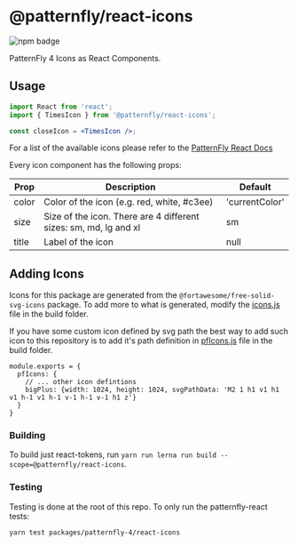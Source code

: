 # @patternfly/react-icons

![npm badge](https://img.shields.io/npm/v/@patternfly/react-icons.svg?style=for-the-badge)

PatternFly 4 Icons as React Components.

## Usage

```jsx
import React from 'react';
import { TimesIcon } from '@patternfly/react-icons';

const closeIcon = <TimesIcon />;
```

For a list of the available icons please refer to the [PatternFly React Docs](https://patternfly-react.surge.sh/patternfly-4/icons/Icons/)

Every icon component has the following props:

| Prop  | Description                                                      | Default        |
| ----- | ---------------------------------------------------------------- | -------------- |
| color | Color of the icon (e.g. red, white, #c3ee)                       | 'currentColor' |
| size  | Size of the icon. There are 4 different sizes: sm, md, lg and xl | sm             |
| title | Label of the icon                                                | null           |

## Adding Icons

Icons for this package are generated from the `@fortawesome/free-solid-svg-icons` package. To add more to what is generated, modify the [icons.js](./build/icons.js) file in the build folder.

If you have some custom icon defined by svg path the best way to add such icon to this repository is to add it's path definition in [pfIcons.js](./build/pfIcons.js) file in the build folder.
```JS
module.exports = {
  pfIcons: {
    // ... other icon defintions
    bigPlus: {width: 1024, height: 1024, svgPathData: 'M2 1 h1 v1 h1 v1 h-1 v1 h-1 v-1 h-1 v-1 h1 z'}
  }
}
```

### Building

To build just react-tokens, run `yarn run lerna run build --scope=@patternfly/react-icons`.

### Testing

Testing is done at the root of this repo. To only run the patternfly-react tests:

```
yarn test packages/patternfly-4/react-icons
```
